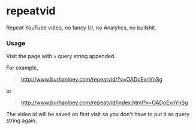 # repeatvid

Repeat YouTube video, no fancy UI, no Analytics, no bullshit.

### Usage

Visit the page with `v` query string appended.

For example,

> http://www.burhanloey.com/repeatvid/?v=OADoExnYnSg

or

> http://www.burhanloey.com/repeatvid/index.html?v=OADoExnYnSg

The video id will be saved on first visit so you don't have to put it as query string again.
